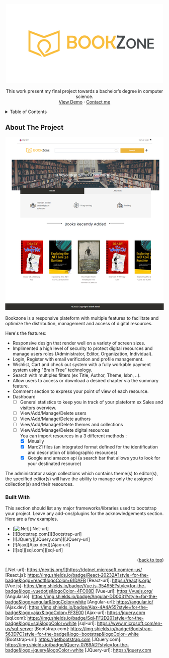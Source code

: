 <div align="center">
  <img src="https://github.com/Malek-Mzali/Bookzone/blob/master/Bookzone/wwwroot/img/assets/logo.png" alt="Logo" width="500" heigh="500">

  <p align="center">
    This work present my final project towards a bachelor’s degree in computer science.
    <br />
    <a href="https://github.com/othneildrew/Best-README-Template">View Demo</a>
    ·
    <a href="https://github.com/othneildrew/Best-README-Template/issues">Contact me</a>
  </p>
</div>

<!-- TABLE OF CONTENTS -->
<details>
  <summary>Table of Contents</summary>
  <ol>
    <li>
      <a href="#about-the-project">About The Project</a>
      <ul>
        <li><a href="#built-with">Built With</a></li>
      </ul>
    </li>
    <li>
      <a href="#getting-started">Getting Started</a>
      <ul>
        <li><a href="#prerequisites">Prerequisites</a></li>
        <li><a href="#installation">Installation</a></li>
      </ul>
    </li>
    <li><a href="#usage">Usage</a></li>
    <li><a href="#roadmap">Roadmap</a></li>
    <li><a href="#contributing">Contributing</a></li>
    <li><a href="#license">License</a></li>
    <li><a href="#contact">Contact</a></li>
    <li><a href="#acknowledgments">Acknowledgments</a></li>
  </ol>
</details>



<!-- ABOUT THE PROJECT -->
## About The Project
![Home](https://github.com/Malek-Mzali/Bookzone/blob/af4e9d1ef7ae62643a11b57c08f65314c531d5db/Bookzone/wwwroot/img/assets/home.png)

Bookzone is a responsive plateform with multiple features to facilitate and optimize the distribution, management and access of digital resources.

Here's the features:
* Responsive design that render well on a variety of screen sizes.
* Implimented a high level of security to protect digital resources and manage users roles (Administrator, Editor, Organization, Individual).
* Login, Register with email verification and profile management.
* Wishlist, Cart and check out system with a fully workable payment system using "Brain Tree" technology.
* Search with multiples filters (ex Title, Author, Theme, Isbn, ..).
* Allow users to access or download a desired chapter via the summary feature.
* Comment section to express your point of view of each resource.
* Dashboard 
    - [ ] General statistics to keep you in track of your plateform ex Sales and visitors overview.
    - [ ] View/Add/Manage/Delete users
    - [ ] View/Add/Manage/Delete authors
    - [ ] View/Add/Manage/Delete themes and collections 
    - [ ] View/Add/Manage/Delete digital resources
          </br>You can import resources in a 3 different methods :
        - [x] Mnually
        - [x] Marc21 files (an integrated format defined for the identification and description of bibliographic resources)
        - [x] Google and amazon api (a search bar that allows you to look for your destinated resource)

The administrator assign collections which contains theme(s) to editor(s), the specified editor(s) will have the ability to manage only
the assigned collection(s) and their resources.

### Built With

This section should list any major frameworks/libraries used to bootstrap your project. Leave any add-ons/plugins for the acknowledgements section. Here are a few examples.

* [![.Net]][.Net-url]
* [![Bootstrap.com]][Bootstrap-url]
* [![JQuery][JQuery.com]][JQuery-url]
* [![Ajax][Ajax.dev]][Ajax-url]
* [![sql][sql.com]][sql-url]
<p align="right">(<a href="#readme-top">back to top</a>)</p>





<!-- MARKDOWN LINKS & IMAGES -->
<!-- https://www.markdownguide.org/basic-syntax/#reference-style-links -->
[contributors-shield]: https://img.shields.io/github/contributors/othneildrew/Best-README-Template.svg?style=for-the-badge
[contributors-url]: https://github.com/othneildrew/Best-README-Template/graphs/contributors
[forks-shield]: https://img.shields.io/github/forks/othneildrew/Best-README-Template.svg?style=for-the-badge
[forks-url]: https://github.com/othneildrew/Best-README-Template/network/members
[stars-shield]: https://img.shields.io/github/stars/othneildrew/Best-README-Template.svg?style=for-the-badge
[stars-url]: https://github.com/othneildrew/Best-README-Template/stargazers
[issues-shield]: https://img.shields.io/github/issues/othneildrew/Best-README-Template.svg?style=for-the-badge
[issues-url]: https://github.com/othneildrew/Best-README-Template/issues
[license-shield]: https://img.shields.io/github/license/othneildrew/Best-README-Template.svg?style=for-the-badge
[license-url]: https://github.com/othneildrew/Best-README-Template/blob/master/LICENSE.txt
[linkedin-shield]: https://img.shields.io/badge/-LinkedIn-black.svg?style=for-the-badge&logo=linkedin&colorB=555
[linkedin-url]: https://linkedin.com/in/othneildrew
[product-screenshot]: images/screenshot.png
[.Net]: https://img.shields.io/badge/-.NET-000000?style=for-the-badge&logo=nextdotjs&logoColor=white
[.Net-url]: https://nextjs.org/](https://dotnet.microsoft.com/en-us/
[React.js]: https://img.shields.io/badge/React-20232A?style=for-the-badge&logo=react&logoColor=61DAFB
[React-url]: https://reactjs.org/
[Vue.js]: https://img.shields.io/badge/Vue.js-35495E?style=for-the-badge&logo=vuedotjs&logoColor=4FC08D
[Vue-url]: https://vuejs.org/
[Angular.io]: https://img.shields.io/badge/Angular-DD0031?style=for-the-badge&logo=angular&logoColor=white
[Angular-url]: https://angular.io/
[Ajax.dev]: https://img.shields.io/badge/Ajax-4A4A55?style=for-the-badge&logo=ajax&logoColor=FF3E00
[Ajax-url]: https://jquery.com 
[sql.com]: https://img.shields.io/badge/Sql-FF2D20?style=for-the-badge&logo=sql&logoColor=white
[sql-url]: https://www.microsoft.com/en-us/sql-server
[Bootstrap.com]: https://img.shields.io/badge/Bootstrap-563D7C?style=for-the-badge&logo=bootstrap&logoColor=white
[Bootstrap-url]: https://getbootstrap.com
[JQuery.com]: https://img.shields.io/badge/jQuery-0769AD?style=for-the-badge&logo=jquery&logoColor=white
[JQuery-url]: https://jquery.com 
